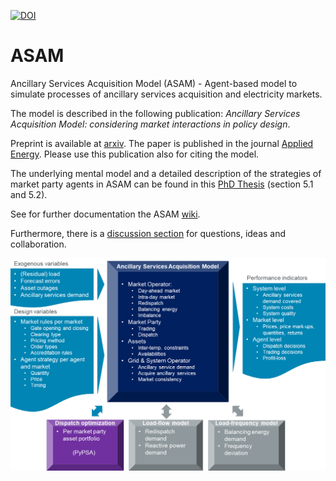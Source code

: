
<a href="https://zenodo.org/badge/latestdoi/353654651"><img src="https://zenodo.org/badge/353654651.svg" alt="DOI"></a>

# ASAM
Ancillary Services Acquisition Model (ASAM) - Agent-based model to simulate processes of ancillary services acquisition and electricity markets.

The model is described in the following publication: *Ancillary Services Acquisition Model: considering market interactions in policy design*.

Preprint is available at [arxiv](https://arxiv.org/abs/2104.13047). The paper is published in the journal [Applied Energy](https://doi.org/10.1016/j.apenergy.2021.117697).
Please use this publication also for citing the model.

The underlying mental model and a detailed description of the strategies of market party agents in ASAM can be found in this [PhD Thesis](https://www.researchgate.net/publication/367478969_Organising_Ancillary_Services_for_Electric_Power_Systems) (section 5.1 and 5.2). 

See for further documentation the ASAM [wiki](https://github.com/AncillaryServicesAcquisitionModel/ASAM/wiki).

Furthermore, there is a [discussion section](https://github.com/AncillaryServicesAcquisitionModel/ASAM/discussions) for questions, ideas and collaboration.

![ASAM overview](https://github.com/AncillaryServicesAcquisitionModel/ASAM/blob/main/doc/img/ASAM_overview.png?raw=true)












